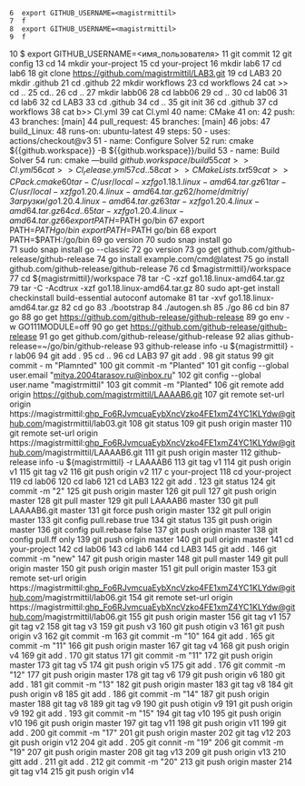 
    6  export GITHUB_USERNAME=<magistrmittil>
    7  f
    8  export GITHUB_USERNAME=<magistrmittil>
    9  f
   10  $ export GITHUB_USERNAME=<имя_пользователя>
   11  git commit
   12  git config
   13  cd 
   14  mkdir your-project
   15  cd your-project
   16  mkdir lab6
   17  cd lab6
   18  git clone https://github.com/magistrmittil/LAB3.git
   19  cd LAB3
   20  mkdir .github
   21  cd .github
   22  mkdir workflows
   23  cd workflows
   24  cat >> cd ..
   25  cd..
   26  cd ..
   27  mkdir labb06
   28  cd labb06
   29  cd ..
   30  cd lab06
   31  cd lab6
   32  cd LAB3
   33  cd .github
   34  cd ..
   35  git init
   36  cd .github
   37  cd workflows
   38  cat b>> Cl.yml
   39  cat Cl.yml
   40  name: CMake
   41  on:
   42  push:
   43  branches: [main]
   44  pull_request:
   45  branches: [main]
   46  jobs:
   47  build_Linux:
   48  runs-on: ubuntu-latest
   49  steps:
   50  - uses: actions/checkout@v3
   51  - name: Configure Solver
   52  run: cmake ${{github.workspace}} -B ${{github.workspace}}/build
   53  - name: Build Solver
   54  run: cmake —build ${{github.workspace}}/build
   55  cat >> Cl.yml
   56  cat >>Cl_release.yml
   57  cd ..
   58  cat >> CMakeLists.txt
   59  cat >> CPack.cmake
   60  tar -C /usr/local -xzf go1.18.1.linux-amd64.tar.gz
   61  tar -C /usr/local -xzf go1.20.4.linux-amd64.tar.gz
   62  /home/dmitriy/Загрузки/go1.20.4.linux-amd64.tar.gz
   63  tar -xzf go1.20.4.linux-amd64.tar.gz
   64  cd ..
   65  tar -xzf go1.20.4.linux-amd64.tar.gz
   66  export PATH=$PATH go/bin
   67  export PATH=$PATH go/bin~export PATH=$PATH go/bin
   68  export PATH=$PATH:/go/bin
   69  go version
   70  sudo snap install go  
   71  sudo snap install go --classic
   72  go version
   73  go get github.com/github-release/github-release
   74  go install example.com/cmd@latest
   75  go install github.com/github-release/github-release
   76  cd $magistrmittil}/workspace
   77  cd ${magistrmittil}/workspace
   78  tar -C -xzf go1.18.linux-amd64.tar.gz
   79  tar -C -Acdtrux -xzf go1.18.linux-amd64.tar.gz
   80  sudo apt-get install checkinstall build-essential autoconf automake
   81  tar -xvf go1.18.linux-amd64.tar.gz
   82  cd go
   83  ./bootstrap
   84  ./autogen.sh
   85  ./go
   86  cd bin
   87  go
   88  go get https://github.com/github-release/github-release
   89  go env -w GO111MODULE=off
   90  go get https://github.com/github-release/github-release
   91  go get github.com/github-release/github-release
   92  alias github-release=~/go/bin/github-release
   93  github-release info -u ${magistrmittil} -r lab06
   94  git add .
   95  cd ..
   96  cd LAB3
   97  git add .
   98  git status
   99  git commit - m "Plamnted"
  100  git commit -m "Planted"
  101  git config --global user.email "mitya.2004tarasov.ru@inbox.ru"
  102  git config --global user.name "magistrmittil"
  103  git commit -m "Planted"
  106  git remote add origin https://github.com/magistrmittil/LAAAAB6.git
  107  git remote set-url origin https://magistrmittil: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@github.com/magistrmittil/lab03.git
  108  git status
  109  git push origin master
  110  git remote set-url origin https://magistrmittil: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@github.com/magistrmittil/LAAAAB6.git
  111  git push origin master
  112  github-release info -u ${magistrmittil} -r LAAAAB6
  113  git tag v1
  114  git push origin v1
  115  git tag v2
  116  git push origin v2
  117  c your-project
  118  cd your-project
  119  cd lab06
  120  cd lab6
  121  cd LAB3
  122  git add .
  123  git status
  124  git commit -m "2"
  125  git push origin master
  126  git pull
  127  git push origin master
  128  git pull master
  129  git pull LAAAAB6 master
  130  git pull LAAAAB6.git master
  131  git force push origin master
  132  git pull origin master
  133  git config pull.rebase true 
  134  git status
  135  git push origin master
  136  git config pull.rebase false
  137  git push origin master
  138  git config pull.ff only
  139  git push origin master
  140  git pull origin master
  141  cd your-project
  142  cd lab06
  143  cd lab6
  144  cd LAB3
  145  git add .
  146  git commit -m "new"
  147  git push origin master
  148  git pull master
  149  git pull origin master
  150  git push origin master
  151  git pull origin master
  153  git remote set-url origin https://magistrmittil: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@github.com/magistrmittil/lab06.git
  154  git remote set-url origin https://magistrmittil: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@github.com/magistrmittil/lab06.git
  155  git push origin master
  156  git tag v1
  157  git tag v2
  158  git tag v3
  159  git push v3
  160  git push otigin v3
  161  git push origin v3
  162  git commit -m
  163  git commit -m "10"
  164  git add .
  165  git commit -m "11"
  166  git push origin master
  167  git tag v4
  168  git push origin v4
  169  git add .
  170  git status
  171  git commit -m "11"
  172  git push origin master
  173  git tag v5
  174  git push origin v5
  175  git add .
  176  git commit -m "12"
  177  git push origin master
  178  git tag v6
  179  git push origin v6
  180  git add .
  181  git commit -m "13"
  182  git push origin master
  183  git tag v8
  184  git push origin v8
  185  git add .
  186  git commit -m "14"
  187  git push origin master
  188  git tag v8
  189  git tag v9
  190  git push otigin v9
  191  git push origin v9
  192  git add .
  193  git commit -m "15"
  194  git tag v10
  195  git push origin v10
  196  git push origin master
  197  git tag v11
  198  git push origin v11
  199  git add .
  200  git commit -m "17"
  201  git push origin master
  202  git tag v12
  203  git push origin v12
  204  git add .
  205  git connit -m "19"
  206  git commit -m "19"
  207  git push origin master
  208  git tag v13
  209  git push origin v13
  210  gitt add .
  211  git add .
  212  git commit -m "20"
  213  git push origin master
  214  git tag v14
  215  git push origin v14

